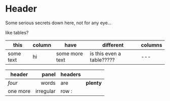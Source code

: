<!-- TITLE: Secret Page -->
<!-- SUBTITLE: A quick summary of Secret Page -->

# Header

Some serious secrets down here, not for any eye...

like tables?

|this|column|have|different|columns|
|---|---|---|---|---|
|some text| hi| some more text| is this even a table?????|---|

|header|panel|headers||
| ----- | -----:|:----- |:-----:|
|*four*|words|are|**plenty**|
|one more| irregular| row     :|